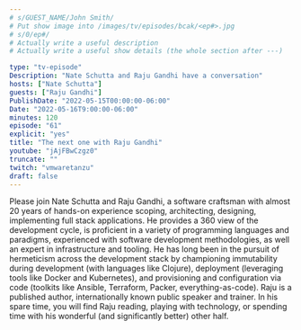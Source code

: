 ```yaml
---
# s/GUEST_NAME/John Smith/
# Put show image into /images/tv/episodes/bcak/<ep#>.jpg
# s/0/ep#/
# Actually write a useful description
# Actually write a useful show details (the whole section after ---)

type: "tv-episode"
Description: "Nate Schutta and Raju Gandhi have a conversation"
hosts: ["Nate Schutta"]
guests: ["Raju Gandhi"]
PublishDate: "2022-05-15T00:00:00-06:00"
Date: "2022-05-16T9:00:00-06:00"
minutes: 120
episode: "61"
explicit: "yes"
title: "The next one with Raju Gandhi"
youtube: "jAjFBwCzgz0"
truncate: ""
twitch: "vmwaretanzu"
draft: false
---
```


Please join Nate Schutta and Raju Gandhi, a software craftsman with almost 20 years of hands-on experience scoping, architecting, designing, implementing full stack applications. He provides a 360 view of the development cycle, is proficient in a variety of programming languages and paradigms, experienced with software development methodologies, as well an expert in infrastructure and tooling. He has long been in the pursuit of hermeticism across the development stack by championing immutability during development (with languages like Clojure), deployment (leveraging tools like Docker and Kubernetes), and provisioning and configuration via code (toolkits like Ansible, Terraform, Packer, everything-as-code). Raju is a published author, internationally known public speaker and trainer. In his spare time, you will find Raju reading, playing with technology, or spending time with his wonderful (and significantly better) other half.
